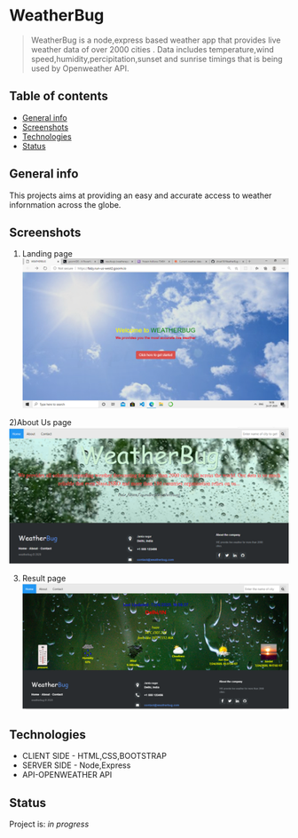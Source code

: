 
# WeatherBug
> WeatherBug is a node,express based weather app that provides live weather data of over 2000 cities .
Data includes temperature,wind speed,humidity,percipitation,sunset and sunrise timings that is being used by Openweather API.




## Table of contents
* [General info](#general-info)
* [Screenshots](#screenshots)
* [Technologies](#technologies)
* [Status](#status)


## General info

This projects aims at providing an easy  and accurate access to weather infornmation across the globe.

## Screenshots
1) Landing page
![alt text](https://github.com/zhcet19/WeatherBug/blob/master/Camera%20Roll/landine.ejs.png)



2)About Us page
![alt text](https://github.com/zhcet19/WeatherBug/blob/master/Camera%20Roll/index.png)


3) Result page
![alt text](https://github.com/zhcet19/WeatherBug/blob/master/Camera%20Roll/main.png)


## Technologies
* CLIENT SIDE - HTML,CSS,BOOTSTRAP
* SERVER SIDE - Node,Express
* API-OPENWEATHER API



## Status
Project is: _in progress_

